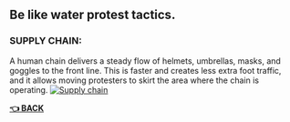 ## Be like water protest tactics.

### SUPPLY CHAIN: 
A human chain delivers a steady flow of helmets, umbrellas, masks, and goggles to the front line. This is faster and creates less extra foot traffic, and it allows moving protesters to skirt the area where the chain is operating.
[![Supply chain](https://res.cloudinary.com/marcomontalbano/image/upload/v1597250636/video_to_markdown/images/vimeo--447199354-c05b58ac6eb4c4700831b2b3070cd403.jpg)](https://vimeo.com/447199354 "Supply chain")



__[:point_left: BACK](README.md)__
